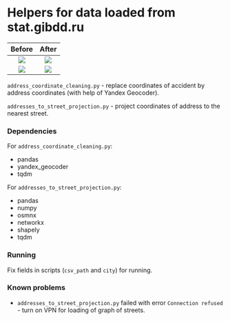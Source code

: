 # Helpers for data loaded from stat.gibdd.ru

| Before             |  After |
:-------------------------:|:-------------------------:
![](https://github.com/grisme/dtp_stat_helpers/blob/master/pictures/before.jpg)  |  ![](https://github.com/grisme/dtp_stat_helpers/blob/master/pictures/after.jpg)
![](https://github.com/grisme/dtp_stat_helpers/blob/master/pictures/before1.jpg)  |  ![](https://github.com/grisme/dtp_stat_helpers/blob/master/pictures/after1.jpg)

`address_coordinate_cleaning.py` - replace coordinates of accident by address coordinates (with help of Yandex Geocoder).

`addresses_to_street_projection.py` - project coordinates of address to the nearest street.

### Dependencies
For `address_coordinate_cleaning.py`:
  * pandas
  * yandex_geocoder
  * tqdm
  
For `addresses_to_street_projection.py`:
  * pandas
  * numpy
  * osmnx
  * networkx
  * shapely
  * tqdm
  
### Running
Fix fields in scripts (`csv_path` and `city`) for running.

### Known problems
* `addresses_to_street_projection.py` failed with error `Connection refused` - turn on VPN for loading of graph of streets.
